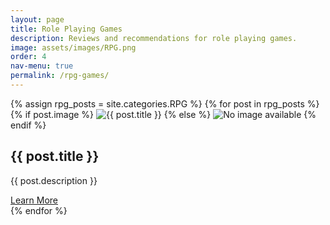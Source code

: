 ```yaml
---
layout: page
title: Role Playing Games
description: Reviews and recommendations for role playing games.
image: assets/images/RPG.png
order: 4
nav-menu: true
permalink: /rpg-games/
---
```


<div class="rpg-posts">
  {% assign rpg_posts = site.categories.RPG %}
  {% for post in rpg_posts %}
    <div class="rpg-card">
      {% if post.image %}
        <img src="{{ post.image | relative_url }}" alt="{{ post.title }}" class="post-img"/>
      {% else %}
        <img src="{{ '/assets/images/default.png' | relative_url }}" alt="No image available" class="post-img"/>
      {% endif %}
      <h2>{{ post.title }}</h2>
      <p>{{ post.description }}</p>
      <a href="{{ post.url | relative_url }}" class="button">Learn More</a>
    </div>
  {% endfor %}
</div>
